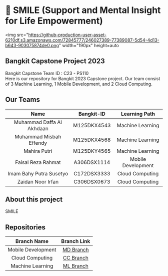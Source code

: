 # :lion: SMILE (Support and Mental Insight for Life Empowerment)

<img src="https://github-production-user-asset-6210df.s3.amazonaws.com/72845777/246027389-77389087-5d54-4d13-b643-903075874de0.png" width="190px" height=auto

## Bangkit Capstone Project 2023

Bangkit Capstone Team ID : C23 - PS110 <br>
Here is our repository for Bangkit 2023 Capstone project. Our team consist of 3 Machine Learning, 1 Mobile Development, and 2 Cloud Computing.

## Our Teams

|           Name            | Bangkit-ID  |   Learning Path    |
| :-----------------------: | :---------: | :----------------: |
| Muhammad Daffa Al Akhdaan | M125DKX4543 |  Machine Learning  |
|  Muhammad Misbah Effendy  | M125DKX4568 |  Machine Learning  |
|       Mahira Putri        | M125DKY4565 |  Machine Learning  |
|    Faisal Reza Rahmat     | A306DSX1114 | Mobile Development |
|  Imam Bahy Putra Susetyo  | C172DSX3333 |  Cloud Computing   |
|     Zaidan Noor Irfan     | C306DSX0673 |  Cloud Computing   |

## About this project

SMILE

## Repositories

|    Branch Name     |                                   Branch Link                                   |
| :----------------: | :-----------------------------------------------------------------------------: |
| Mobile Development |           [MD Branch](https://github.com/Faisal-style/SMILE-ANDROID)            |
|  Cloud Computing   |           [CC Branch](https://github.com/zaidannoor/Bangkit-capstone)           |
|  Machine Learning  | [ML Branch](https://github.com/fendy07/chatbot-AI/blob/master/DL_Chatbot.ipynb) |

